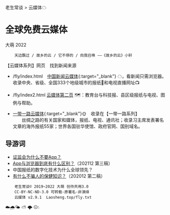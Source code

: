 老生常谈 > 云媒体☁

全球免费云媒体
===============
大萌 2022

		天边飘过 / 故乡的云 / 它不停的 / 向我召唤 ——《故乡的云》小轩

【云媒体系列】网页　找到新闻来源  

  + /fly/index.html　[中国新闻云媒体](fly){:target="_blank"} ☁，看新闻只需浏览器。　收录中央、省级、全国333个地级城市的报纸📰和电视直播网址📺

  + /fly/index2.html [云媒体第二页](fly/index2.html) 🗺️：教育台与科技报、县区级报纸与电视、图例与帮助。

  + [一带一路云媒体](ydyl){:target="_blank"}🌞　收录在【一带一路系列】  
　　丝绸之路的有关国家和媒体，报纸、电视、通讯社；收录习主席发表署名文章的海外报纸55家；世界各国驻华使馆、政府官网、国别域名。


导游词
------

+ [证监会为什么不要App？](c/8-证券信息披露的法定媒体.txt)
+ [App与浏览器到底有什么区别？](changtan/App和浏览器的三个区别.txt)（202112 第三稿）
+ 中国报纸的数字化技术为什么全球领先？
+ [有什么不骗人的保健知识？](c/6-权威的医疗保健类报纸.txt)（202012 第二稿）  


```
	老生常谈© 2019~2022 大萌 创作共用3.0
	CC-BY-NC-ND-3.0 可转载-原署名-非演绎
	云媒体 v2.9.1	Laosheng.top/fly.txt
```

☁️🌧️🌤 ⛅ 🌩 ⊙💧
